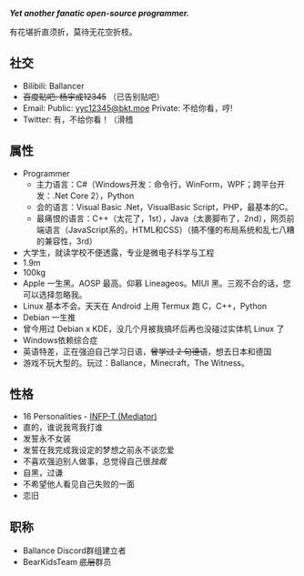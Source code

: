 <b><i>Yet another fanatic open-source programmer.</i></b>

有花堪折直须折，莫待无花空折枝。

## 社交

* Bilibili: Ballancer
* ~~百度贴吧: 杨宇成12345~~ （已告别贴吧）
* Email: Public: yyc12345@bkt.moe Private: 不给你看，哼!
* Twitter: 有，不给你看！（滑稽

## 属性

* Programmer
  - 主力语言：C\#（Windows开发：命令行，WinForm，WPF；跨平台开发：.Net Core 2），Python
  - 会的语言：Visual Basic .Net，VisualBasic Script，PHP，最基本的C。
  - 最痛恨的语言：C++（太花了，1st），Java（太裹脚布了，2nd），网页前端语言（JavaScript系的，HTML和CSS）（搞不懂的布局系统和乱七八糟的兼容性，3rd）
* 大学生，就读学校不便透露，专业是微电子科学与工程
* 1.9m
* 100kg
* Apple 一生黑。AOSP 最高。仰慕 Lineageos。MIUI 黑。三观不合的话，您可以选择忽略我。
* Linux 基本不会。天天在 Android 上用 Termux 跑 C，C++，Python
* Debian 一生推
* 曾今用过 Debian x KDE，没几个月被我搞坏后再也没碰过实体机 Linux 了
* Windows依赖综合症
* 英语特差，正在强迫自己学习日语，~~曾学过 2 句德语~~，想去日本和德国
* 游戏不玩大型的。玩过：Ballance，Minecraft，The Witness。

## 性格

* 16 Personalities - [INFP-T \(Mediator\)](https://www.16personalities.com/infp-personality)
* 直的，谁说我弯我打谁
* 发誓永不女装
* 发誓在我完成我设定的梦想之前永不谈恋爱
* 不喜欢强迫别人做事，总觉得自己很*独裁*
* 自黑，过谦
* 不希望他人看见自己失败的一面
* 恋旧

## 职称

* Ballance Discord群组建立者
* BearKidsTeam <del>底层</del>群员
